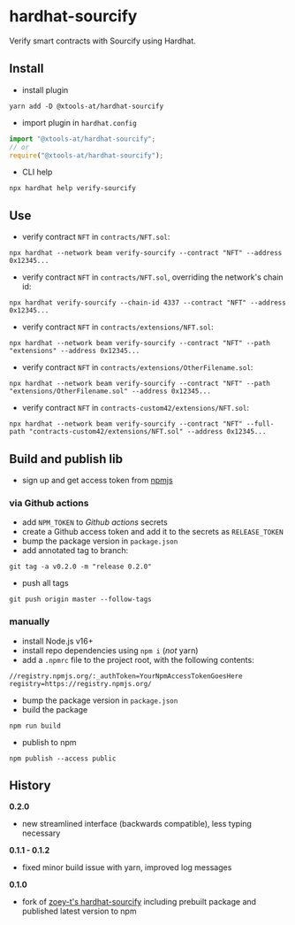 # hardhat-sourcify
Verify smart contracts with Sourcify using Hardhat.

## Install

- install plugin
```shell
yarn add -D @xtools-at/hardhat-sourcify
```
- import plugin in `hardhat.config`
```typescript
import "@xtools-at/hardhat-sourcify";
// or
require("@xtools-at/hardhat-sourcify");
```
- CLI help
```shell
npx hardhat help verify-sourcify
```

## Use

- verify contract `NFT` in `contracts/NFT.sol`:
```shell
npx hardhat --network beam verify-sourcify --contract "NFT" --address 0x12345...
```
- verify contract `NFT` in `contracts/NFT.sol`, overriding the network's chain id:
```shell
npx hardhat verify-sourcify --chain-id 4337 --contract "NFT" --address 0x12345...
```
- verify contract `NFT` in `contracts/extensions/NFT.sol`:
```shell
npx hardhat --network beam verify-sourcify --contract "NFT" --path "extensions" --address 0x12345...
```
- verify contract `NFT` in `contracts/extensions/OtherFilename.sol`:
```shell
npx hardhat --network beam verify-sourcify --contract "NFT" --path "extensions/OtherFilename.sol" --address 0x12345...
```
- verify contract `NFT` in `contracts-custom42/extensions/NFT.sol`:
```shell
npx hardhat --network beam verify-sourcify --contract "NFT" --full-path "contracts-custom42/extensions/NFT.sol" --address 0x12345...
```

## Build and publish lib

- sign up and get access token from [npmjs](https://npmjs.com)

### via Github actions

- add `NPM_TOKEN` to _Github actions_ secrets
- create a Github access token and add it to the secrets as `RELEASE_TOKEN`
- bump the package version in `package.json`
- add annotated tag to branch:
```shell
git tag -a v0.2.0 -m "release 0.2.0"
```
- push all tags
```shell
git push origin master --follow-tags
```

### manually

- install Node.js v16+
- install repo dependencies using `npm i` (_not_ yarn)
- add a `.npmrc` file to the project root, with the following contents:
```
//registry.npmjs.org/:_authToken=YourNpmAccessTokenGoesHere
registry=https://registry.npmjs.org/
```

- bump the package version in `package.json`
- build the package
```shell
npm run build
```
- publish to npm
```shell
npm publish --access public
```

## History

**0.2.0**

- new streamlined interface (backwards compatible), less typing necessary

**0.1.1 - 0.1.2**

- fixed minor build issue with yarn, improved log messages

**0.1.0**

- fork of [zoey-t's hardhat-sourcify](https://github.com/zoey-t/hardhat-sourcify) including prebuilt package and published latest version to npm
